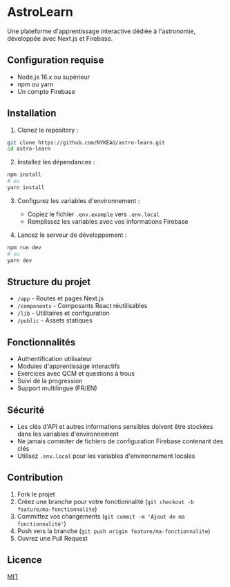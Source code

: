# AstroLearn

Une plateforme d'apprentissage interactive dédiée à l'astronomie, développée avec Next.js et Firebase.

## Configuration requise

- Node.js 16.x ou supérieur
- npm ou yarn
- Un compte Firebase

## Installation

1. Clonez le repository :

```bash
git clone https://github.com/NYKEAU/astro-learn.git
cd astro-learn
```

2. Installez les dépendances :

```bash
npm install
# ou
yarn install
```

3. Configurez les variables d'environnement :

   - Copiez le fichier `.env.example` vers `.env.local`
   - Remplissez les variables avec vos informations Firebase

4. Lancez le serveur de développement :

```bash
npm run dev
# ou
yarn dev
```

## Structure du projet

- `/app` - Routes et pages Next.js
- `/components` - Composants React réutilisables
- `/lib` - Utilitaires et configuration
- `/public` - Assets statiques

## Fonctionnalités

- Authentification utilisateur
- Modules d'apprentissage interactifs
- Exercices avec QCM et questions à trous
- Suivi de la progression
- Support multilingue (FR/EN)

## Sécurité

- Les clés d'API et autres informations sensibles doivent être stockées dans les variables d'environnement
- Ne jamais commiter de fichiers de configuration Firebase contenant des clés
- Utilisez `.env.local` pour les variables d'environnement locales

## Contribution

1. Fork le projet
2. Créez une branche pour votre fonctionnalité (`git checkout -b feature/ma-fonctionnalite`)
3. Committez vos changements (`git commit -m 'Ajout de ma fonctionnalité'`)
4. Push vers la branche (`git push origin feature/ma-fonctionnalite`)
5. Ouvrez une Pull Request

## Licence

[MIT](https://choosealicense.com/licenses/mit/)
